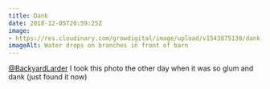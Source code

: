 ```yaml
---
title: Dank
date: 2018-12-05T20:59:25Z
image: 
- https://res.cloudinary.com/growdigital/image/upload/v1543875130/dank-E8D9441D.jpg
imageAlt: Water drops on branches in front of barn
---
```


[@BackyardLarder](https://mobile.twitter.com/backyardlarder) I took this photo the other day when it was so glum and dank (just found it now)
